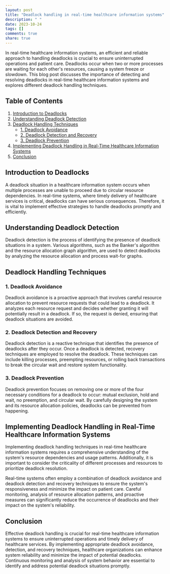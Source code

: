 ```yaml
---
layout: post
title: "Deadlock handling in real-time healthcare information systems"
description: " "
date: 2023-10-24
tags: []
comments: true
share: true
---
```


In real-time healthcare information systems, an efficient and reliable approach to handling deadlocks is crucial to ensure uninterrupted operations and patient care. Deadlocks occur when two or more processes are waiting for each other's resources, causing a system freeze or slowdown. This blog post discusses the importance of detecting and resolving deadlocks in real-time healthcare information systems and explores different deadlock handling techniques.

## Table of Contents
1. [Introduction to Deadlocks](#introduction-to-deadlocks)
2. [Understanding Deadlock Detection](#understanding-deadlock-detection)
3. [Deadlock Handling Techniques](#deadlock-handling-techniques)
    - [1. Deadlock Avoidance](#deadlock-avoidance)
    - [2. Deadlock Detection and Recovery](#deadlock-detection-and-recovery)
    - [3. Deadlock Prevention](#deadlock-prevention)
4. [Implementing Deadlock Handling in Real-Time Healthcare Information Systems](#implementing-deadlock-handling-in-real-time-healthcare-information-systems)
5. [Conclusion](#conclusion)

## Introduction to Deadlocks
A deadlock situation in a healthcare information system occurs when multiple processes are unable to proceed due to circular resource dependencies. In real-time systems, where timely delivery of healthcare services is critical, deadlocks can have serious consequences. Therefore, it is vital to implement effective strategies to handle deadlocks promptly and efficiently.

## Understanding Deadlock Detection
Deadlock detection is the process of identifying the presence of deadlock situations in a system. Various algorithms, such as the Banker's algorithm and the resource allocation graph algorithm, are used to detect deadlocks by analyzing the resource allocation and process wait-for graphs.

## Deadlock Handling Techniques
### 1. Deadlock Avoidance
Deadlock avoidance is a proactive approach that involves careful resource allocation to prevent resource requests that could lead to a deadlock. It analyzes each resource request and decides whether granting it will potentially result in a deadlock. If so, the request is denied, ensuring that deadlock situations are avoided.

### 2. Deadlock Detection and Recovery
Deadlock detection is a reactive technique that identifies the presence of deadlocks after they occur. Once a deadlock is detected, recovery techniques are employed to resolve the deadlock. These techniques can include killing processes, preempting resources, or rolling back transactions to break the circular wait and restore system functionality.

### 3. Deadlock Prevention
Deadlock prevention focuses on removing one or more of the four necessary conditions for a deadlock to occur: mutual exclusion, hold and wait, no preemption, and circular wait. By carefully designing the system and its resource allocation policies, deadlocks can be prevented from happening.

## Implementing Deadlock Handling in Real-Time Healthcare Information Systems
Implementing deadlock handling techniques in real-time healthcare information systems requires a comprehensive understanding of the system's resource dependencies and usage patterns. Additionally, it is important to consider the criticality of different processes and resources to prioritize deadlock resolution.

Real-time systems often employ a combination of deadlock avoidance and deadlock detection and recovery techniques to ensure the system's responsiveness and minimize the impact on patient care. Careful monitoring, analysis of resource allocation patterns, and proactive measures can significantly reduce the occurrence of deadlocks and their impact on the system's reliability.

## Conclusion
Effective deadlock handling is crucial for real-time healthcare information systems to ensure uninterrupted operations and timely delivery of healthcare services. By implementing appropriate deadlock avoidance, detection, and recovery techniques, healthcare organizations can enhance system reliability and minimize the impact of potential deadlocks. Continuous monitoring and analysis of system behavior are essential to identify and address potential deadlock situations promptly.